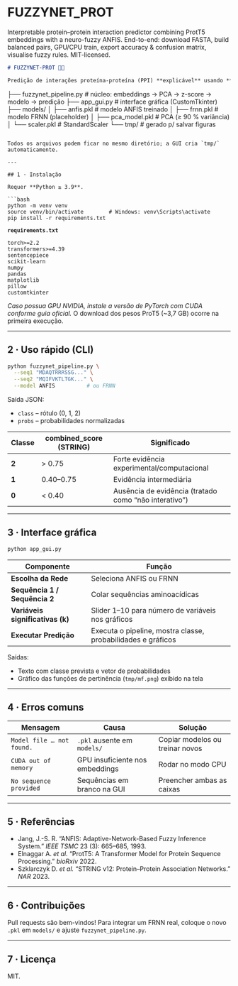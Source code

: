 # FUZZYNET_PROT
Interpretable protein–protein interaction predictor combining ProtT5 embeddings with a neuro-fuzzy ANFIS. End-to-end: download FASTA, build balanced pairs, GPU/CPU train, export accuracy &amp; confusion matrix, visualise fuzzy rules. MIT-licensed.
```markdown
# FUZZYNET-PROT 👾🔬

Predição de interações proteína-proteína (PPI) **explicável** usando **ANFIS** (Adaptive Neuro-Fuzzy Inference System) ou **FRNN** (Fuzzy Recurrent Neuro-Network) sobre *embeddings* ProT5.

```

├── fuzzynet\_pipeline.py   # núcleo: embeddings → PCA → z-score → modelo → predição
├── app\_gui.py             # interface gráfica (CustomTkinter)
├── models/
│   ├── anfis.pkl          # modelo ANFIS treinado
│   ├── frnn.pkl           # modelo FRNN (placeholder)
│   ├── pca\_model.pkl      # PCA (≥ 90 % variância)
│   └── scaler.pkl         # StandardScaler
└── tmp/                   # gerado p/ salvar figuras

````

Todos os arquivos podem ficar no mesmo diretório; a GUI cria `tmp/` automaticamente.

---

## 1 · Instalação

Requer **Python ≥ 3.9**.

```bash
python -m venv venv
source venv/bin/activate        # Windows: venv\Scripts\activate
pip install -r requirements.txt
````

**`requirements.txt`**

```
torch>=2.2
transformers>=4.39
sentencepiece
scikit-learn
numpy
pandas
matplotlib
pillow
customtkinter
```

*Caso possua GPU NVIDIA, instale a versão de PyTorch com CUDA conforme guia oficial.*
O download dos pesos ProT5 (\~3,7 GB) ocorre na primeira execução.

---

## 2 · Uso rápido (CLI)

```bash
python fuzzynet_pipeline.py \
  --seq1 "MDAQTRRRSSG..." \
  --seq2 "MQIFVKTLTGK..." \
  --model ANFIS          # ou FRNN
```

Saída JSON:

* `class` – rótulo (0, 1, 2)
* `probs` – probabilidades normalizadas

| Classe | combined\_score (STRING) | Significado                                           |
| ------ | ------------------------ | ----------------------------------------------------- |
| **2**  | > 0.75                   | Forte evidência experimental/computacional            |
| **1**  | 0.40–0.75                | Evidência intermediária                               |
| **0**  | < 0.40                   | Ausência de evidência (tratado como “não interativo”) |

---

## 3 · Interface gráfica

```bash
python app_gui.py
```

| Componente                       | Função                                                       |
| -------------------------------- | ------------------------------------------------------------ |
| **Escolha da Rede**              | Seleciona ANFIS ou FRNN                                      |
| **Sequência 1 / Sequência 2**    | Colar sequências aminoacídicas                               |
| **Variáveis significativas (k)** | Slider 1–10 para número de variáveis nos gráficos            |
| **Executar Predição**            | Executa o pipeline, mostra classe, probabilidades e gráficos |

Saídas:

* Texto com classe prevista e vetor de probabilidades
* Gráfico das funções de pertinência (`tmp/mf.png`) exibido na tela

---

## 4 · Erros comuns

| Mensagem                  | Causa                           | Solução                         |
| ------------------------- | ------------------------------- | ------------------------------- |
| `Model file … not found.` | `.pkl` ausente em `models/`     | Copiar modelos ou treinar novos |
| `CUDA out of memory`      | GPU insuficiente nos embeddings | Rodar no modo CPU               |
| `No sequence provided`    | Sequências em branco na GUI     | Preencher ambas as caixas       |

---

## 5 · Referências

* Jang, J.-S. R. “ANFIS: Adaptive-Network-Based Fuzzy Inference System.” *IEEE TSMC* 23 (3): 665–685, 1993.
* Elnaggar A. *et al.* “ProtT5: A Transformer Model for Protein Sequence Processing.” *bioRxiv* 2022.
* Szklarczyk D. *et al.* “STRING v12: Protein–Protein Association Networks.” *NAR* 2023.

---

## 6 · Contribuições

Pull requests são bem-vindos! Para integrar um FRNN real, coloque o novo `.pkl` em `models/` e ajuste `fuzzynet_pipeline.py`.

---

## 7 · Licença

MIT.

```
```
